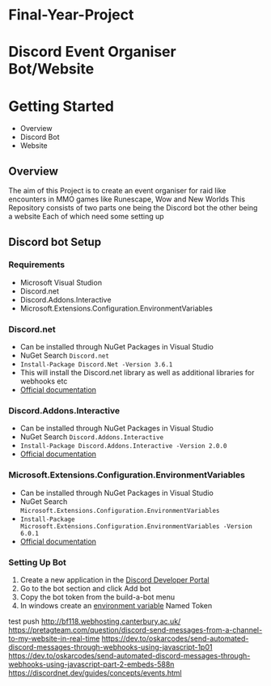 # Final-Year-Project
# Discord Event Organiser Bot/Website

# Getting Started
  * Overview
  * Discord Bot
  * Website

## Overview
The aim of this Project is to create an event organiser for raid like encounters in MMO games like Runescape, Wow and New Worlds
This Repository consists of two parts one being the Discord bot the other being a website
Each of which need some setting up

## Discord bot Setup
### Requirements
  * Microsoft Visual Studion
  * Discord.net
  * Discord.Addons.Interactive
  * Microsoft.Extensions.Configuration.EnvironmentVariables


### Discord.net
* Can be installed through NuGet Packages in Visual Studio
* NuGet Search `Discord.net`
* `Install-Package Discord.Net -Version 3.6.1`
* This will install the Discord.net library as well as additional libraries for webhooks etc
* [Official documentation](https://discordnet.dev/guides/getting_started/installing.html?tabs=vs-install%2Ccustom-pkg)

### Discord.Addons.Interactive
* Can be installed through NuGet Packages in Visual Studio
* NuGet Search `Discord.Addons.Interactive`
* `Install-Package Discord.Addons.Interactive -Version 2.0.0`
* [Official documentation](https://github.com/foxbot/Discord.Addons.Interactive)

### Microsoft.Extensions.Configuration.EnvironmentVariables
* Can be installed through NuGet Packages in Visual Studio
* NuGet Search `Microsoft.Extensions.Configuration.EnvironmentVariables`
* `Install-Package Microsoft.Extensions.Configuration.EnvironmentVariables -Version 6.0.1`
* [Official documentation](https://docs.microsoft.com/en-us/dotnet/api/microsoft.extensions.configuration.environmentvariables.environmentvariablesconfigurationprovider?view=dotnet-plat-ext-6.0)

### Setting Up Bot
1. Create a new application in the [Discord Developer Portal](https://discord.com/developers/applications)
2. Go to the bot section and click Add bot
3. Copy the bot token from the build-a-bot menu
4. In windows create an [environment variable](https://docs.oracle.com/en/database/oracle/machine-learning/oml4r/1.5.1/oread/creating-and-modifying-environment-variables-on-windows.html) Named Token



test push
http://bf118.webhosting.canterbury.ac.uk/
https://pretagteam.com/question/discord-send-messages-from-a-channel-to-my-website-in-real-time
https://dev.to/oskarcodes/send-automated-discord-messages-through-webhooks-using-javascript-1p01
https://dev.to/oskarcodes/send-automated-discord-messages-through-webhooks-using-javascript-part-2-embeds-588n
https://discordnet.dev/guides/concepts/events.html
